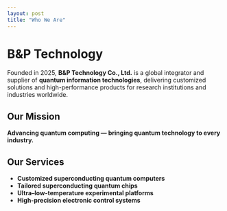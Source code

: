 ```yaml
---
layout: post
title: "Who We Are"
---
```


# B&P Technology

Founded in 2025, **B&P Technology Co., Ltd.** is a global integrator and supplier of **quantum information technologies**, delivering customized solutions and high-performance products for research institutions and industries worldwide.

## Our Mission

**Advancing quantum computing — bringing quantum technology to every industry.**

## Our Services

- **Customized superconducting quantum computers**
- **Tailored superconducting quantum chips**
- **Ultra–low-temperature experimental platforms**
- **High-precision electronic control systems**
